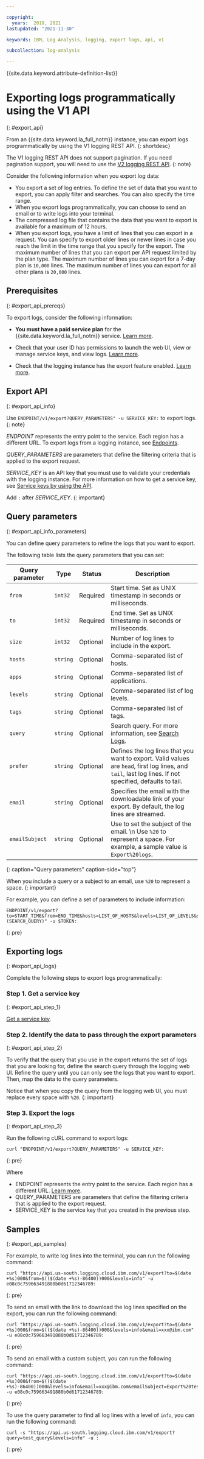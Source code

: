 ```yaml
---

copyright:
  years:  2018, 2021
lastupdated: "2021-11-30"

keywords: IBM, Log Analysis, logging, export logs, api, v1

subcollection: log-analysis

---
```


{{site.data.keyword.attribute-definition-list}}

 
# Exporting logs programmatically using the V1 API
{: #export_api}

From an {{site.data.keyword.la_full_notm}} instance, you can export logs programmatically by using the V1 logging REST API. 
{: shortdesc}

The V1 logging REST API does not support pagination.  If you need pagination support, you will need to use the [V2 logging REST API](/docs/log-analysis?topic=log-analysis-export_api_v2).
{: note}

Consider the following information when you export log data:
* You export a set of log entries. To define the set of data that you want to export, you can apply filter and searches. You can also specify the time range. 
* When you export logs programmatically, you can choose to send an email or to write logs into your terminal.
* The compressed log file that contains the data that you want to export is available for a maximum of 12 hours. 
* When you export logs, you have a limit of lines that you can export in a request. You can specify to export older lines or newer lines in case you reach the limit in the time range that you specify for the export. The maximum number of lines that you can export per API request limited by the plan type.  The maximum number of lines you can export for a 7-day plan is `10,000` lines.  The maximum number of lines you can export for all other plans is `20,000` lines.

## Prerequisites
{: #export_api_prereqs}

To export logs, consider the following information:

* **You must have a paid service plan** for the {{site.data.keyword.la_full_notm}} service. [Learn more](/docs/log-analysis?topic=log-analysis-service_plans). 

* Check that your user ID has permissions to launch the web UI, view or manage service keys, and view logs. [Learn more](/docs/log-analysis?topic=log-analysis-view_logs).

* Check that the logging instance has the export feature enabled. [Learn more](/docs/log-analysis?topic=log-analysis-export_config).


## Export API
{: #export_api_info}

Use `ENDPOINT/v1/export?QUERY_PARAMETERS" -u SERVICE_KEY:` to export logs.
{: note}

*ENDPOINT* represents the entry point to the service. Each region has a different URL. To export logs from a logging instance, see [Endpoints](/docs/log-analysis?topic=log-analysis-endpoints).

*QUERY_PARAMETERS* are parameters that define the filtering criteria that is applied to the export request.

*SERVICE_KEY* is an API key that you must use to validate your credentials with the logging instance. For more information on how to get a service key, see [Service keys by using the API](/docs/log-analysis?topic=log-analysis-service_keys#service_keys_api).

Add `:` after *SERVICE_KEY*.
{: important}


## Query parameters
{: #export_api_info_parameters}

You can define query parameters to refine the logs that you want to export.

The following table lists the query parameters that you can set:

| Query parameter | Type       | Status     | Description |
|-----------|------------|------------|-------------|
| `from`      | `int32`      | Required   | Start time. Set as UNIX timestamp in seconds or milliseconds. |
| `to`        | `int32`      | Required   | End time. Set as UNIX timestamp in seconds or milliseconds.    |
| `size`      | `int32`     | Optional   | Number of log lines to include in the export.  | 
| `hosts`     | `string`     | Optional   | Comma-separated list of hosts. |
| `apps`      | `string`     | Optional   | Comma-separated list of applications. |
| `levels`    | `string`     | Optional   | Comma-separated list of log levels. |
| `tags`    | `string`     | Optional   | Comma-separated list of tags. |
| `query`     | `string`     | Optional   | Search query. For more information, see [Search Logs](/docs/log-analysis?topic=log-analysis-view_logs#view_logs_step6). |
| `prefer`    | `string`     | Optional   | Defines the log lines that you want to export. Valid values are `head`, first log lines, and `tail`, last log lines. If not specified, defaults to tail.  |
| `email`     | `string`     | Optional   | Specifies the email with the downloadable link of your export. By default, the log lines are streamed.|
| `emailSubject` | `string`     | Optional   | Use to set the subject of the email.  \n Use `%20` to represent a space. For example, a sample value is `Export%20logs`. |
{: caption="Query parameters" caption-side="top"} 


When you include a query or a subject to an email, use `%20` to represent a space.
{: important}

For example, you can define a set of parameters to include information:

```text
ENDPOINT/v1/export?to=START_TIME&from=END_TIME&hosts=LIST_OF_HOSTS&levels=LIST_OF_LEVELS&size=N&query=(SEARCH_QUERY)" -u $TOKEN:
```
{: pre}


## Exporting logs
{: #export_api_logs}

Complete the following steps to export logs programmatically:


### Step 1. Get a service key
{: #export_api_step_1}

[Get a service key](/docs/log-analysis?topic=log-analysis-service_keys). 


### Step 2. Identify the data to pass through the export parameters
{: #export_api_step_2}

To verify that the query that you use in the export returns the set of logs that you are looking for, define the search query through the logging web UI. Refine the query until you can only see the logs that you want to export. Then, map the data to the query parameters.

Notice that when you copy the query from the logging web UI, you must replace every space with `%20`.
{: important}




### Step 3. Export the logs
{: #export_api_step_3}

Run the following cURL command to export logs:

```text
curl "ENDPOINT/v1/export?QUERY_PARAMETERS" -u SERVICE_KEY:
```
{: pre}

Where 

* ENDPOINT represents the entry point to the service. Each region has a different URL. [Learn more](/docs/log-analysis?topic=log-analysis-endpoints).
* QUERY_PARAMETERS are parameters that define the filtering criteria that is applied to the export request.
* SERVICE_KEY is the service key that you created in the previous step.


## Samples
{: #export_api_samples}

For example, to write log lines into the terminal, you can run the following command:

```text
curl "https://api.us-south.logging.cloud.ibm.com/v1/export?to=$(date +%s)000&from=$(($(date +%s)-86400))000&levels=info" -u e08c0c759663491880b0d61712346789:
```
{: pre}

To send an email with the link to download the log lines specified on the export, you can run the following command:

```text
curl "https://api.us-south.logging.cloud.ibm.com/v1/export?to=$(date +%s)000&from=$(($(date +%s)-86400))000&levels=info&email=xxx@ibm.com" -u e08c0c759663491880b0d61712346789:
```
{: pre}


To send an email with a custom subject, you can run the following command:

```text
curl "https://api.us-south.logging.cloud.ibm.com/v1/export?to=$(date +%s)000&from=$(($(date +%s)-86400))000&levels=info&email=xxx@ibm.com&emailSubject=Export%20test" -u e08c0c759663491880b0d61712346789:
```
{: pre}

To use the query parameter to find all log lines with a level of `info`, you can run the following command:

```text
curl -s "https://api.us-south.logging.cloud.ibm.com/v1/export?query=test_query&levels=info" -u :
```
{: pre}

